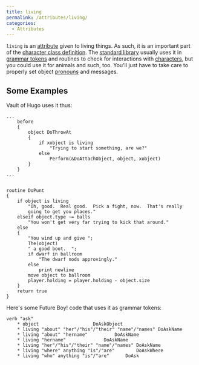 ```yaml
---
title: living
permalink: /attributes/living/
categories: 
  - Attributes
---
```


`living` is an [attribute](attributes) given to living
things. As such, it is an important part of the [character class definition](Character_Classes).
The [standard library](standard_library) usually uses it in
[grammar tokens](Grammar_Tokens) and routines to check for
interactions with [characters](characters), but you could use
it for animals and such, too. You'll just have to take care to properly
set object [pronouns](pronouns) and messages.

## Some Examples

Vault of Hugo uses it thus:

    ...
        before
        {
            object DoThrowAt
            {
                if xobject is living
                    "Trying to start something, are we?"
                else
                    Perform(&DoAttachObject, object, xobject)
            }
        }
    ...


    routine DoPunt
    {
        if object is living
            "Oh, good.  Real good.  Pick a fight, now.  That's really
            going to get you places."
        elseif object.type ~= balls
            "You won't get very far trying to kick that around."
        else
        {
            "You wind up and give ";
            The(object)
            " a good boot.  ";
            if dwarf in ballroom
                "The dwarf nods approvingly."
            else
                print newline
            move object to ballroom
            player.holding = player.holding - object.size
        }
        return true
    }

Here's some Future Boy! code that uses it as grammar tokens:

    verb "ask"
        * object                    DoAskObject
        * living "about" "her"/"his"/"their" "name"/"names" DoAskName
        * living "about" "hername"          DoAskName
        * living "hername"              DoAskName
        * living "her"/"his"/"their" "name"/"names" DoAskName
        * living "where" anything "is"/"are"        DoAskWhere
        * living "who" anything "is"/"are"      DoAsk
